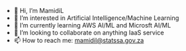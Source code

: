 - 👋 Hi, I’m MamidiL
- 👀 I’m interested in Artificial Intelligence/Machine Learning
- 🌱 I’m currently learning AWS AI/ML and Microsft AI/ML
- 💞️ I’m looking to collaborate on anything IaaS service
- 📫 How to reach me: mamidil@statssa.gov.za

<!---
MamidilStatssa/MamidilStatssa is a ✨ special ✨ repository because its `README.md` (this file) appears on your GitHub profile.
You can click the Preview link to take a look at your changes.
--->
